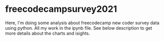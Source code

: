 # freecodecampsurvey2021
 
Here, I'm doing some analysis about freecodecamp new coder survey data using python. All my work in the ipynb file. See below description to get more details about the charts and isights.
